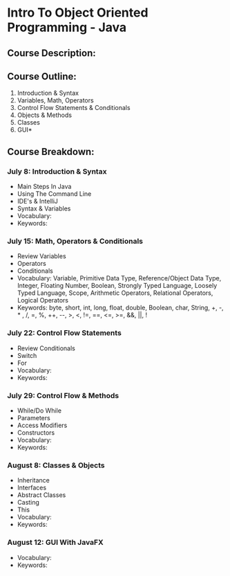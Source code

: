 # Intro To Object Oriented Programming - Java 

## Course Description:

## Course Outline:
1. Introduction & Syntax
2. Variables, Math, Operators 
3. Control Flow Statements & Conditionals
4. Objects & Methods
5. Classes
6. GUI*

## Course Breakdown:
### July 8:  Introduction & Syntax
- Main Steps In Java
- Using The Command Line
- IDE's & IntelliJ
- Syntax & Variables
- Vocabulary:
- Keywords:

### July 15:  Math, Operators & Conditionals
- Review Variables
- Operators
- Conditionals
- Vocabulary: Variable, Primitive Data Type, Reference/Object Data Type, Integer, Floating Number, Boolean, Strongly Typed Language, Loosely Typed Language, Scope, Arithmetic Operators, Relational Operators, Logical Operators
- Keywords: byte, short, int, long, float, double, Boolean, char, String, +, -, * , /, =, %, ++, --, >, <, !=, ==, <=, >=, &&, ||,  !   

### July 22:  Control Flow Statements 
- Review Conditionals
- Switch
- For
- Vocabulary:
- Keywords:

### July 29:  Control Flow & Methods
- While/Do While
- Parameters
- Access Modifiers
- Constructors
- Vocabulary:
- Keywords:

### August 8:  Classes & Objects
- Inheritance
- Interfaces
- Abstract Classes
- Casting
- This
- Vocabulary:
- Keywords:

### August 12:  GUI With JavaFX
- Vocabulary:
- Keywords:
